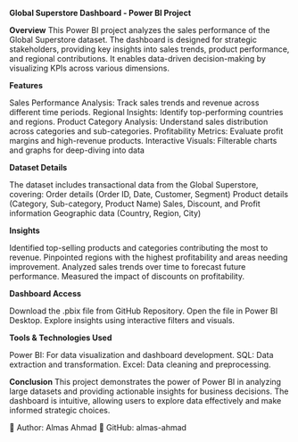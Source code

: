 **Global Superstore Dashboard - Power BI Project**

**Overview**
This Power BI project analyzes the sales performance of the Global Superstore dataset. The dashboard is designed for strategic stakeholders, providing key insights into sales trends, product performance, and regional contributions. It enables data-driven decision-making by visualizing KPIs across various dimensions.

**Features**

Sales Performance Analysis: Track sales trends and revenue across different time periods.
Regional Insights: Identify top-performing countries and regions.
Product Category Analysis: Understand sales distribution across categories and sub-categories.
Profitability Metrics: Evaluate profit margins and high-revenue products.
Interactive Visuals: Filterable charts and graphs for deep-diving into data

**Dataset Details**

The dataset includes transactional data from the Global Superstore, covering:
Order details (Order ID, Date, Customer, Segment)
Product details (Category, Sub-category, Product Name)
Sales, Discount, and Profit information
Geographic data (Country, Region, City)

**Insights**

Identified top-selling products and categories contributing the most to revenue.
Pinpointed regions with the highest profitability and areas needing improvement.
Analyzed sales trends over time to forecast future performance.
Measured the impact of discounts on profitability.

**Dashboard Access**

Download the .pbix file from GitHub Repository.
Open the file in Power BI Desktop.
Explore insights using interactive filters and visuals.

**Tools & Technologies Used**

Power BI: For data visualization and dashboard development.
SQL: Data extraction and transformation.
Excel: Data cleaning and preprocessing.

**Conclusion**
This project demonstrates the power of Power BI in analyzing large datasets and providing actionable insights for business decisions. The dashboard is intuitive, allowing users to explore data effectively and make informed strategic choices.

📌 Author: Almas Ahmad
📌 GitHub: almas-ahmad
